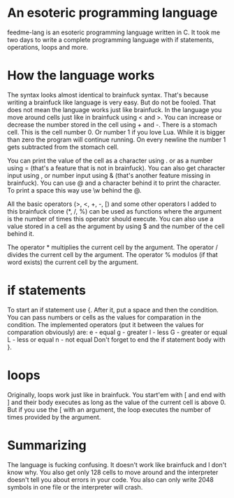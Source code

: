 # An esoteric programming language
feedme-lang is an esoteric programming language written in C.
It took me two days to write a complete programming language with if statements, operations,
loops and more.

# How the language works
The syntax looks almost identical to brainfuck syntax. That's because writing a brainfuck like language
is very easy. But do not be fooled. That does not mean the language works just like brainfuck.
In the language you move around cells just like in brainfuck using < and >. You can increase or decrease the number stored in the cell using + and -.
There is a stomach cell. This is the cell number 0. Or number 1 if you love Lua. While it is bigger than zero the program will continue running.
On every newline the number 1 gets subtracted from the stomach cell.

You can print the value of the cell as a character using . or as a number using = (that's a feature that is not in brainfuck).
You can also get character input using , or number input using & (that's another feature missing in brainfuck).
You can use @ and a character behind it to print the character. To print a space this way use \w behind the @.

All the basic operators (>, <, +, -, [) and some other operators I added to this brainfuck clone (*, /, %) can be used as functions where the argument
is the number of times this operator should execute. You can also use a value stored in a cell as the argument by using $ and the number of the cell behind it.

The operator * multiplies the current cell by the argument.
The operator / divides the current cell by the argument.
The operator % modulos (if that word exists) the current cell by the argument.

# if statements
To start an if statement use {.
After it, put a space and then the condition.
You can pass numbers or cells as the values for comparation in the condition.
The implemented operators (put it between the values for comparation obviously) are:
e - equal
g - greater
l - less
G - greater or equal
L - less or equal
n - not equal
Don't forget to end the if statement body with }.

# loops
Originally, loops work just like in brainfuck. You start'em with [ and end with ] and their body executes as long as the value of the current cell is above 0.
But if you use the [ with an argument, the loop executes the number of times provided by the argument.

# Summarizing
The language is fucking confusing. It doesn't work like brainfuck and I don't know why.
You also get only 128 cells to move around and the interpreter doesn't tell you about errors in your code.
You also can only write 2048 symbols in one file or the interpreter will crash.